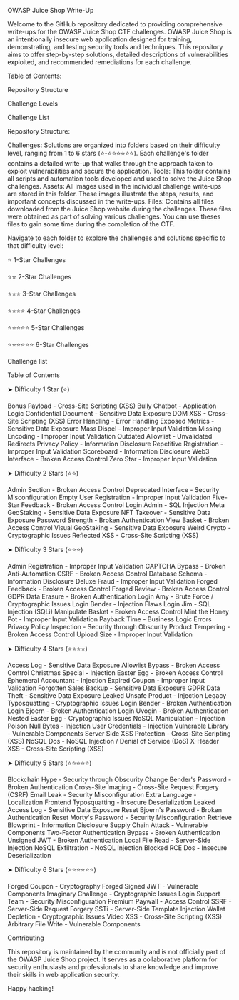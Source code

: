 OWASP Juice Shop Write-Up


Welcome to the GitHub repository dedicated to providing comprehensive write-ups for the OWASP Juice Shop CTF challenges. OWASP Juice Shop is an intentionally insecure web application designed for training, demonstrating, and testing security tools and techniques. This repository aims to offer step-by-step solutions, detailed descriptions of vulnerabilities exploited, and recommended remediations for each challenge.

Table of Contents:

  Repository Structure

  Challenge Levels

   Challenge List
   

Repository Structure:

Challenges: Solutions are organized into folders based on their difficulty level, ranging from 1 to 6 stars (⭐-⭐⭐⭐⭐⭐⭐). Each challenge's folder contains a detailed write-up that walks through the approach taken to exploit vulnerabilities and secure the application.
Tools: This folder contains all scripts and automation tools developed and used to solve the Juice Shop challenges.
Assets: All images used in the individual challenge write-ups are stored in this folder. These images illustrate the steps, results, and important concepts discussed in the write-ups.
Files: Contains all files downloaded from the Juice Shop website during the challenges. These files were obtained as part of solving various challenges. You can use theses files to gain some time during the completion of the CTF.


Navigate to each folder to explore the challenges and solutions specific to that difficulty level:

⭐ 1-Star Challenges

⭐⭐ 2-Star Challenges

⭐⭐⭐ 3-Star Challenges

⭐⭐⭐⭐ 4-Star Challenges

⭐⭐⭐⭐⭐ 5-Star Challenges

⭐⭐⭐⭐⭐⭐ 6-Star Challenges

Challenge list

Table of Contents

➤ Difficulty 1 Star (⭐)

Bonus Payload - Cross-Site Scripting (XSS)
Bully Chatbot - Application Logic
Confidential Document - Sensitive Data Exposure
DOM XSS - Cross-Site Scripting (XSS)
Error Handling - Error Handling
Exposed Metrics - Sensitive Data Exposure
Mass Dispel - Improper Input Validation
Missing Encoding - Improper Input Validation
Outdated Allowlist - Unvalidated Redirects
Privacy Policy - Information Disclosure
Repetitive Registration - Improper Input Validation
Scoreboard - Information Disclosure
Web3 Interface - Broken Access Control
Zero Star - Improper Input Validation

➤ Difficulty 2 Stars (⭐⭐)

Admin Section - Broken Access Control
Deprecated Interface - Security Misconfiguration
Empty User Registration - Improper Input Validation
Five-Star Feedback - Broken Access Control
Login Admin - SQL Injection
Meta GeoStaking - Sensitive Data Exposure
NFT Takeover - Sensitive Data Exposure
Password Strength - Broken Authentication
View Basket - Broken Access Control
Visual GeoStaking - Sensitive Data Exposure
Weird Crypto - Cryptographic Issues
Reflected XSS - Cross-Site Scripting (XSS)

➤ Difficulty 3 Stars (⭐⭐⭐)

Admin Registration - Improper Input Validation
CAPTCHA Bypass - Broken Anti-Automation
CSRF - Broken Access Control
Database Schema - Information Disclosure
Deluxe Fraud - Improper Input Validation
Forged Feedback - Broken Access Control
Forged Review - Broken Access Control
GDPR Data Erasure - Broken Authentication
Login Amy - Brute Force / Cryptographic Issues
Login Bender - Injection Flaws
Login Jim - SQL Injection (SQLi)
Manipulate Basket - Broken Access Control
Mint the Honey Pot - Improper Input Validation
Payback Time - Business Logic Errors
Privacy Policy Inspection - Security through Obscurity
Product Tempering - Broken Access Control
Upload Size - Improper Input Validation

➤ Difficulty 4 Stars (⭐⭐⭐⭐)

Access Log - Sensitive Data Exposure
Allowlist Bypass - Broken Access Control
Christmas Special - Injection
Easter Egg - Broken Access Control
Ephemeral Accountant - Injection
Expired Coupon - Improper Input Validation
Forgotten Sales Backup - Sensitive Data Exposure
GDPR Data Theft - Sensitive Data Exposure
Leaked Unsafe Product - Injection
Legacy Typosquatting - Cryptographic Issues
Login Bender - Broken Authentication
Login Bjoern - Broken Authentication
Login Uvogin - Broken Authentication
Nested Easter Egg - Cryptographic Issues
NoSQL Manipulation - Injection
Poison Null Bytes - Injection
User Credentials - Injection
Vulnerable Library - Vulnerable Components
Server Side XSS Protection - Cross-Site Scripting (XSS)
NoSQL Dos - NoSQL Injection / Denial of Service (DoS)
X-Header XSS - Cross-Site Scripting (XSS)

➤ Difficulty 5 Stars (⭐⭐⭐⭐⭐)

Blockchain Hype - Security through Obscurity
Change Bender's Password - Broken Authentication
Cross-Site Imaging - Cross-Site Request Forgery (CSRF)
Email Leak - Security Misconfiguration
Extra Language - Localization
Frontend Typosquatting - Insecure Deserialization
Leaked Access Log - Sensitive Data Exposure
Reset Bjoern's Password - Broken Authentication
Reset Morty's Password - Security Misconfiguration
Retrieve Blowprint - Information Disclosure
Supply Chain Attack - Vulnerable Components
Two-Factor Authentication Bypass - Broken Authentication
Unsigned JWT - Broken Authentication
Local File Read - Server-Side Injection
NoSQL Exfiltration - NoSQL Injection
Blocked RCE Dos - Insecure Deserialization

➤ Difficulty 6 Stars (⭐⭐⭐⭐⭐⭐)

Forged Coupon - Cryptography
Forged Signed JWT - Vulnerable Components
Imaginary Challenge - Cryptographic Issues
Login Support Team - Security Misconfiguration
Premium Paywall - Access Control
SSRF - Server-Side Request Forgery
SSTi - Server-Side Template Injection
Wallet Depletion - Cryptographic Issues
Video XSS - Cross-Site Scripting (XSS)
Arbitrary File Write - Vulnerable Components


Contributing

This repository is maintained by the community and is not officially part of the OWASP Juice Shop project. It serves as a collaborative platform for security enthusiasts and professionals to share knowledge and improve their skills in web application security.

Happy hacking!

